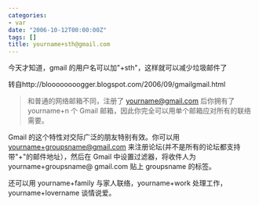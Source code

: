 ```yaml
---
categories:
- var
date: "2006-10-12T00:00:00Z"
tags: []
title: yourname+sth@gmail.com
---
```


今天才知道，gmail 的用户名可以加"+sth"，这样就可以减少垃圾邮件了

转自http://bloooooooogger.blogspot.com/2006/09/gmailgmail.html

>  和普通的网络邮箱不同，注册了 yourname@gmail.com 后你拥有了 yourname+n 个 Gmail 邮箱，因此你完全可以用单个邮箱应对所有的联络需要。

Gmail 的这个特性对交际广泛的朋友特别有效。你可以用 yourname+groupsname@gmail.com 来注册论坛(并不是所有的论坛都支持带"+"的邮件地址），然后在 Gmail 中设置过滤器，将收件人为 yourname+groupsname@ gmail.com 贴上 groupsname 的标签。

还可以用 yourname+family 与家人联络，yourname+work 处理工作，yourname+lovername 谈情说爱。
